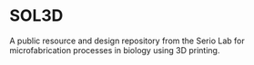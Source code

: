 # SOL3D
A public resource and design repository from the Serio Lab for microfabrication processes in biology using 3D printing. 
